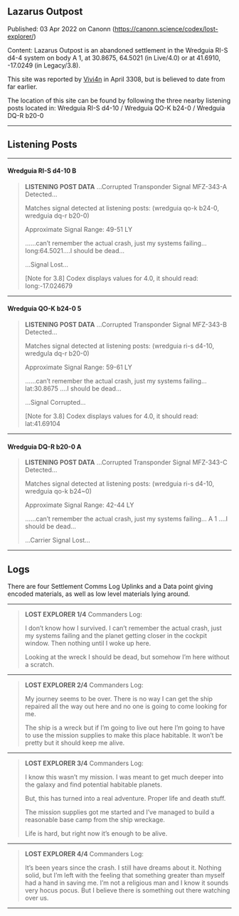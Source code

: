 ## Lazarus Outpost

Published: 03 Apr 2022 on Canonn (https://canonn.science/codex/lost-explorer/)

Content: Lazarus Outpost is an abandoned settlement in the Wredguia RI-S d4-4 system on body A 1, at 30.8675, 64.5021 (in Live/4.0) or at 41.6910, -17.0249 (in Legacy/3.8).

This site was reported by [Vivi4n](https://canonn.science/user/vivi4n/) in April 3308, but is believed to date from far earlier.

The location of this site can be found by following the three nearby listening posts located in:
Wredguia RI-S d4-10 / Wredguia QO-K b24-0 / Wredguia DQ-R b20-0

* * *

## Listening Posts

* * *

#### Wredguia RI-S d4-10 B

> 
> 
> **LISTENING POST DATA**
> …Corrupted Transponder Signal MFZ-343-A Detected…
> 
> 
> Matches signal detected at listening posts: (wredguia qo-k b24-0, wredguia dq-r b20-0)
> 
> 
> Approximate Signal Range: 49-51 LY
> 
> 
> ……can’t remember the actual crash, just my systems failing… Iong:64.5021….l should be dead…
> 
> 
> …Signal Lost…
> 
> 
> [Note for 3.8] Codex displays values for 4.0, it should read: Iong:-17.024679
> 

* * *

#### Wredguia QO-K b24-0 5

> 
> 
> **LISTENING POST DATA**
> …Corrupted Transponder Signal MFZ-343-B Detected…
> 
> 
> Matches signal detected at listening posts: (wredguia ri-s d4-10, wredgula dq-r b20-0)
> 
> 
> Approximate Signal Range: 59-61 LY
> 
> 
> ……can’t remember the actual crash, just my systems failing… lat:30.8675 ….I should be dead…
> 
> 
> …Signal Corrupted…
> 
> 
> [Note for 3.8] Codex displays values for 4.0, it should read: lat:41.69104
> 

* * *

#### Wredguia DQ-R b20-0 A

> 
> 
> **LISTENING POST DATA**
> …Corrupted Transponder Signal MFZ-343-C Detected…
> 
> 
> Matches signal detected at listening posts: (wredguia ri-s d4-10, wredguia qo-k b24~0)
> 
> 
> Approximate Signal Range: 42-44 LY
> 
> 
> ……can’t remember the actual crash, just my systems failing… A 1 ….I should be dead…
> 
> 
> …Carrier Signal Lost…
> 

* * *

## Logs

There are four Settlement Comms Log Uplinks and a Data point giving encoded materials, as well as low level materials lying around.

* * *

> 
> 
> **LOST EXPLORER 1/4**
> Commanders Log:
> 
> 
> I don’t know how I survived. I can’t remember the actual crash, just my systems failing and the planet getting closer in the cockpit window. Then nothing until I woke up here.
> 
> 
> Looking at the wreck I should be dead, but somehow I’m here without a scratch.
> 

* * *

> 
> 
> **LOST EXPLORER 2/4**
> Commanders Log:
> 
> 
> My journey seems to be over. There is no way I can get the ship repaired all the way out here and no one is going to come looking for me.
> 
> 
> The ship is a wreck but if I’m going to live out here I’m going to have to use the mission supplies to make this place habitable. It won’t be pretty but it should keep me alive.
> 

* * *

> 
> 
> **LOST EXPLORER 3/4**
> Commanders Log:
> 
> 
> I know this wasn’t my mission. I was meant to get much deeper into the galaxy and find potential habitable planets.
> 
> 
> But, this has turned into a real adventure. Proper life and death stuff.
> 
> 
> The mission supplies got me started and I’ve managed to build a reasonable base camp from the ship wreckage.
> 
> 
> Life is hard, but right now it’s enough to be alive.
> 

* * *

> 
> 
> **LOST EXPLORER 4/4**
> Commanders Log:
> 
> 
> It’s been years since the crash. I still have dreams about it. Nothing solid, but I’m left with the feeling that something greater than myself had a hand in saving me. 
> I’m not a religious man and I know it sounds very hocus pocus. But I believe there is something out there watching over us.
> 

* * *